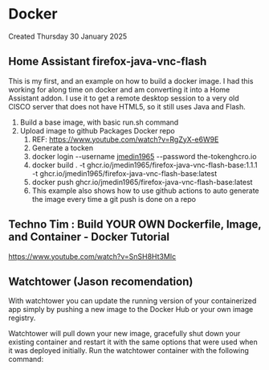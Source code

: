 # Docker
Created Thursday 30 January 2025

Home Assistant firefox-java-vnc-flash
-------------------------------------

This is my first, and an example on how to build a docker image. I had this working for along time on docker and am converting it into a Home Assistant addon. I use it to get a remote desktop session to a very old CISCO server that does not have HTML5, so it still uses Java and Flash.


1. Build a base image, with basic run.sh command
2. Upload image to github Packages Docker repo
	1. REF: <https://www.youtube.com/watch?v=RgZyX-e6W9E>
	2. Generate a tocken
	3. docker login --username [jmedin1965](./jmedin1965.md) --password the-tokenghcro.io
	4. docker build . -t ghcr.io/jmedin1965/firefox-java-vnc-flash-base:1.1.1 -t ghcr.io/jmedin1965/firefox-java-vnc-flash-base:latest
	5. docker push ghcr.io/jmedin1965/firefox-java-vnc-flash-base:latest
	6. This example also shows how to use github actions to auto generate the image every time a git push is done on a repo


Techno Tim : Build YOUR OWN Dockerfile, Image, and Container - Docker Tutorial
------------------------------------------------------------------------------

<https://www.youtube.com/watch?v=SnSH8Ht3MIc>


Watchtower (Jason recomendation)
--------------------------------

With watchtower you can update the running version of your containerized app simply by pushing a new image to the Docker Hub or your own image registry.

Watchtower will pull down your new image, gracefully shut down your existing container and restart it with the same options that were used when it was deployed initially. Run the watchtower container with the following command:


